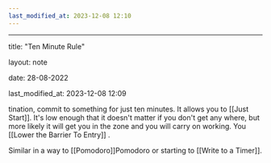 ```yaml
---
last_modified_at: 2023-12-08 12:10
---
```

---

title: "Ten Minute Rule"

layout: note

date: 28-08-2022

last_modified_at: 2023-12-08 12:09

tination, commit to something for just ten minutes. It allows you to [[Just Start]]. It's low enough that it doesn't matter if you don't get any where, but more likely it will get you in the zone and you will carry on working. You [[Lower the Barrier To Entry]] .

Similar in a way to [[Pomodoro]]Pomodoro</a> or starting to [[Write to a Timer]].
